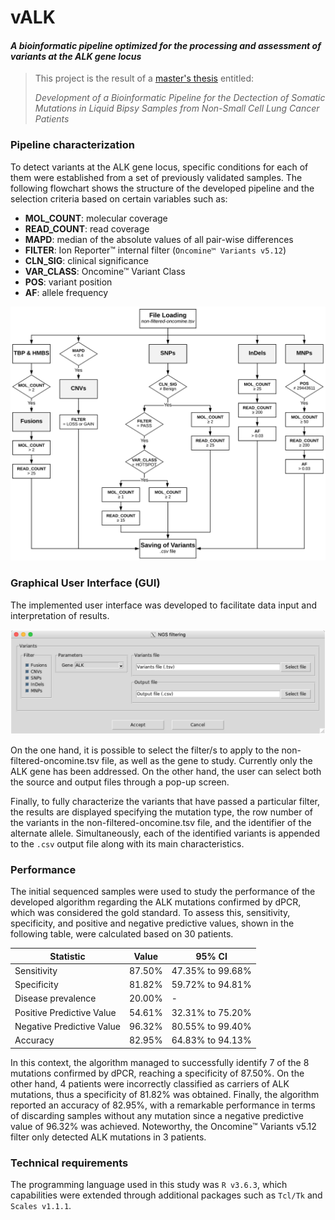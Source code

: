# vALK
#### _A bioinformatic pipeline optimized for the processing and assessment of variants at the ALK gene locus_

>This project is the result of a [master's thesis](https://github.com/ivadym/masters_thesis) entitled: 
>
>_Development of a Bioinformatic Pipeline for the Dectection of Somatic Mutations in Liquid Bipsy Samples from Non-Small Cell Lung Cancer Patients_

### Pipeline characterization

To detect variants at the ALK gene locus, specific conditions for each of them were established from a set of previously validated samples. The following flowchart shows the structure of the developed pipeline and the selection criteria based on certain variables such as:
- **MOL_COUNT**: molecular coverage
- **READ_COUNT**: read coverage
- **MAPD**: median of the absolute values of all pair-wise differences
- **FILTER**: Ion Reporter™ internal filter (`Oncomine™ Variants v5.12`)
- **CLN_SIG**: clinical significance
- **VAR_CLASS**: Oncomine™ Variant Class
- **POS**: variant position
- **AF**: allele frequency

<img src="https://github.com/ivadym/vALK/blob/main/img/flowchart.png" width="600">

### Graphical User Interface (GUI)

The implemented user interface was developed to facilitate data input and interpretation of results.

<img src="https://github.com/ivadym/vALK/blob/main/img/GUI.png" width="600">

On the one hand, it is possible to select the filter/s to apply to the non-filtered-oncomine.tsv file, as well as the gene to study. Currently only the ALK gene has been addressed. On the other hand, the user can select both the source and output files through a pop-up screen.

Finally, to fully characterize the variants that have passed a particular filter, the results are displayed specifying the mutation type, the row number of the variants in the non-filtered-oncomine.tsv file, and the identifier of the alternate allele. Simultaneously, each of the identified variants is appended to the `.csv` output file along with its main characteristics.

### Performance

The initial sequenced samples were used to study the performance of the developed algorithm regarding the ALK mutations confirmed by dPCR, which was considered the gold standard. To assess this, sensitivity, specificity, and positive and negative predictive values, shown in the following table, were calculated based on 30 patients.

| **Statistic**             | **Value**     | **95% CI**        |
| -------------             | ------------- | -------------     |
| Sensitivity               |  87.50%       | 47.35% to 99.68%  | 
| Specificity               | 81.82%        | 59.72% to 94.81%  |
| Disease prevalence        | 20.00%        | -                 |
| Positive Predictive Value | 54.61%        | 32.31% to 75.20%  |
| Negative Predictive Value | 96.32%        | 80.55% to 99.40%  |
| Accuracy                  |  82.95%       | 64.83% to 94.13%  |

In this context, the algorithm managed to successfully identify 7 of the 8 mutations confirmed by dPCR, reaching a specificity of 87.50%. On the other hand, 4 patients were incorrectly classified as carriers of ALK mutations, thus a specificity of 81.82% was obtained. Finally, the algorithm reported an accuracy of 82.95%, with a remarkable performance in terms of discarding samples without any mutation since a negative predictive value of 96.32% was achieved. Noteworthy, the Oncomine™ Variants v5.12 filter only detected ALK mutations in 3 patients.

### Technical requirements
The programming language used in this study was `R v3.6.3`, which capabilities were extended through additional packages such as `Tcl/Tk` and `Scales v1.1.1`.
